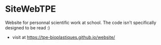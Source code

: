 # SiteWebTPE
Website for personnal scientific work at school.
The code isn't specifically designed to be read :)
- visit at https://tpe-bioplastiques.github.io/website/
